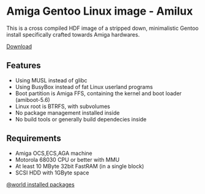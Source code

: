 # Amiga Gentoo Linux image - Amilux
This is a cross compiled HDF image of a stripped down, minimalistic Gentoo install specifically crafted towards Amiga hardwares.

[Download](images)

## Features
* Using MUSL instead of glibc
* Using BusyBox instead of fat Linux userland programs
* Boot partition is Amiga FFS, containing the kernel and boot loader (amiboot-5.6)
* Linux root is BTRFS, with subvolumes
* No package management installed inside
* No build tools or generally build dependecies inside

## Requirements
* Amiga OCS,ECS,AGA machine
* Motorola 68030 CPU or better with MMU
* At least 10 MByte 32bit FastRAM (in a single block)
* SCSI HDD with 1GByte space

[@world installed packages](documentation/packages.md)
